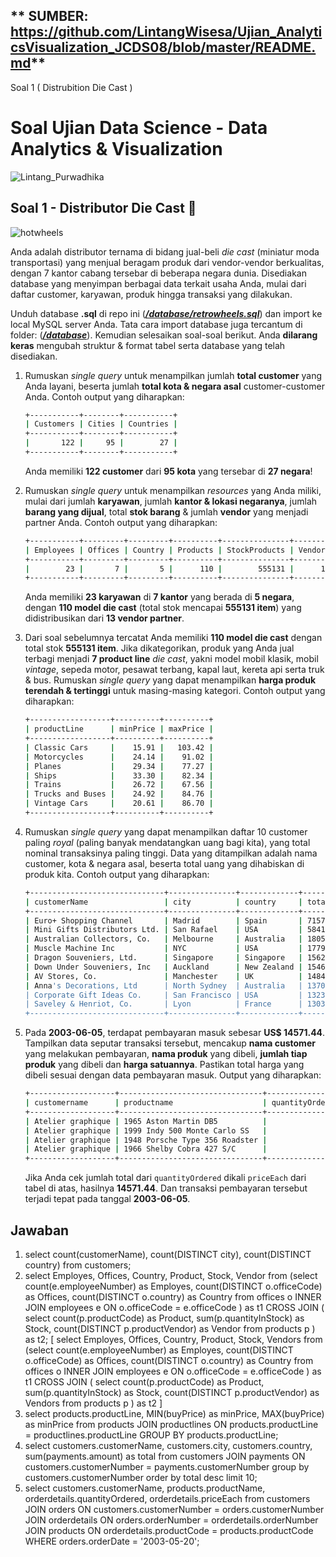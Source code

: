 ## ** SUMBER: https://github.com/LintangWisesa/Ujian_AnalyticsVisualization_JCDS08/blob/master/README.md**

Soal 1  ( Distrubition Die Cast )

# Soal Ujian Data Science - Data Analytics & Visualization

![Lintang_Purwadhika](https://static.wixstatic.com/media/2e6af2_f69a4271c3534ae1869a7ed63e278b2b~mv2.png/v1/fill/w_246,h_39,al_c,usm_0.66_1.00_0.01/2e6af2_f69a4271c3534ae1869a7ed63e278b2b~mv2.png)

## **Soal 1 - Distributor Die Cast 🚗**

![hotwheels](https://drimjuguetes.vteximg.com.br/arquivos/banner-landing-hotwheels.jpg)

Anda adalah distributor ternama di bidang jual-beli _die cast_ (miniatur moda transportasi) yang menjual beragam produk dari vendor-vendor berkualitas,
dengan 7 kantor cabang tersebar di beberapa negara dunia. Disediakan database
yang menyimpan berbagai data terkait usaha Anda, mulai dari daftar customer, karyawan, produk hingga transaksi yang dilakukan. 

Unduh database __.sql__ di repo ini ([_**/database/retrowheels.sql**_](/database)) dan import ke local MySQL server Anda. Tata cara import database juga tercantum di folder: ([_**/database**_](/database)). Kemudian selesaikan soal-soal berikut. Anda __dilarang keras__ mengubah struktur & format tabel serta database yang telah disediakan.

1. Rumuskan _single query_ untuk menampilkan jumlah __total customer__ yang Anda layani, beserta jumlah __total kota & negara asal__ customer-customer Anda. Contoh output yang diharapkan:

    ```bash
    +-----------+--------+-----------+
    | Customers | Cities | Countries |
    +-----------+--------+-----------+
    |       122 |     95 |        27 |
    +-----------+--------+-----------+
    ```

    Anda memiliki __122 customer__ dari __95 kota__ yang tersebar di __27 negara__!

2. Rumuskan _single query_ untuk menampilkan _resources_ yang Anda miliki, mulai dari jumlah __karyawan__, jumlah __kantor & lokasi negaranya__, jumlah __barang yang dijual__, total __stok barang__ & jumlah __vendor__ yang menjadi partner Anda. Contoh output yang diharapkan:

    ```bash
    +-----------+---------+---------+----------+---------------+---------+
    | Employees | Offices | Country | Products | StockProducts | Vendors |
    +-----------+---------+---------+----------+---------------+---------+
    |        23 |       7 |       5 |      110 |        555131 |      13 |
    +-----------+---------+---------+----------+---------------+---------+
    ```

    Anda memiliki __23 karyawan__ di __7 kantor__ yang berada di __5 negara__, dengan __110 model die cast__ (total stok mencapai __555131 item__) yang didistribusikan dari __13 vendor partner__.

3. Dari soal sebelumnya tercatat Anda memiliki __110 model die cast__ dengan total stok __555131 item__. Jika dikategorikan, produk yang Anda jual terbagi menjadi __7 product line__ _die cast_, yakni model mobil klasik, mobil _vintage_, sepeda motor, pesawat terbang, kapal laut, kereta api serta truk & bus. Rumuskan _single query_ yang dapat menampilkan __harga produk terendah & tertinggi__ untuk masing-masing kategori. Contoh output yang diharapkan:

    ```bash
    +------------------+----------+----------+
    | productLine      | minPrice | maxPrice |
    +------------------+----------+----------+
    | Classic Cars     |    15.91 |   103.42 |
    | Motorcycles      |    24.14 |    91.02 |
    | Planes           |    29.34 |    77.27 |
    | Ships            |    33.30 |    82.34 |
    | Trains           |    26.72 |    67.56 |
    | Trucks and Buses |    24.92 |    84.76 |
    | Vintage Cars     |    20.61 |    86.70 |
    +------------------+----------+----------+
    ```

4. Rumuskan _single query_ yang dapat menampilkan daftar 10 customer paling _royal_ (paling banyak mendatangkan uang bagi kita), yang total nominal transaksinya paling tinggi. Data yang ditampilkan adalah nama customer, kota & negara asal, beserta total uang yang dihabiskan di produk kita. Contoh output yang diharapkan:

    ```bash
    +------------------------------+---------------+-------------+-----------+
    | customerName                 | city          | country     | total     |
    +------------------------------+---------------+-------------+-----------+
    | Euro+ Shopping Channel       | Madrid        | Spain       | 715738.98 |
    | Mini Gifts Distributors Ltd. | San Rafael    | USA         | 584188.24 |
    | Australian Collectors, Co.   | Melbourne     | Australia   | 180585.07 |
    | Muscle Machine Inc           | NYC           | USA         | 177913.95 |
    | Dragon Souveniers, Ltd.      | Singapore     | Singapore   | 156251.03 |
    | Down Under Souveniers, Inc   | Auckland      | New Zealand | 154622.08 |
    | AV Stores, Co.               | Manchester    | UK          | 148410.09 |
    | Anna's Decorations, Ltd      | North Sydney  | Australia   | 137034.22 |
    | Corporate Gift Ideas Co.     | San Francisco | USA         | 132340.78 |
    | Saveley & Henriot, Co.       | Lyon          | France      | 130305.35 |
    +------------------------------+---------------+-------------+-----------+
    ```

5. Pada __2003-06-05__, terdapat pembayaran masuk sebesar __US$ 14571.44__. Tampilkan data seputar transaksi tersebut, mencakup __nama customer__ yang melakukan pembayaran, __nama produk__ yang dibeli, __jumlah tiap produk__ yang dibeli dan __harga satuannya__. Pastikan
total harga yang dibeli sesuai dengan data pembayaran masuk. Output yang diharapkan:

    ```bash
    +-------------------+--------------------------------+-----------------+-----------+
    | customername      | productname                    | quantityOrdered | priceEach |
    +-------------------+--------------------------------+-----------------+-----------+
    | Atelier graphique | 1965 Aston Martin DB5          |              26 |    120.71 |
    | Atelier graphique | 1999 Indy 500 Monte Carlo SS   |              46 |    114.84 |
    | Atelier graphique | 1948 Porsche Type 356 Roadster |              34 |    117.26 |
    | Atelier graphique | 1966 Shelby Cobra 427 S/C      |              50 |     43.27 |
    +-------------------+--------------------------------+-----------------+-----------+
    ```

    Jika Anda cek jumlah total dari ```quantityOrdered``` dikali ```priceEach``` dari tabel di atas, hasilnya __14571.44__. Dan transaksi pembayaran tersebut terjadi tepat pada tanggal __2003-06-05__.

## **Jawaban**

  1. select count(customerName), count(DISTINCT city), count(DISTINCT country) from customers;
  2. select Employes, Offices, Country, Product, Stock, Vendor from (select count(e.employeeNumber) as Employes, count(DISTINCT o.officeCode) as Offices, count(DISTINCT o.country) as Country from offices o INNER JOIN employees e ON o.officeCode = e.officeCode ) as t1 CROSS JOIN ( select count(p.productCode) as Product, sum(p.quantityInStock) as Stock, count(DISTINCT p.productVendor) as Vendor from products p ) as t2;
      [
          select 
            Employes,
            Offices,
            Country,
            Product,
            Stock,
            Vendors
          from 
            (select 
              count(e.employeeNumber) as Employes, 
              count(DISTINCT o.officeCode) as Offices, 
              count(DISTINCT o.country) as Country
            from 
              offices o
            INNER JOIN
              employees e ON o.officeCode = e.officeCode
            ) as t1
          CROSS JOIN 
            (
              select 
                count(p.productCode) as Product, 
                sum(p.quantityInStock) as Stock, 
                count(DISTINCT p.productVendor) as Vendors
              from 
                products p
            ) as t2
      ]
  3. select products.productLine, MIN(buyPrice) as minPrice, MAX(buyPrice) as minPrice from products JOIN productlines ON products.productLine = productlines.productLine GROUP BY products.productLine;
  4. select customers.customerName, customers.city, customers.country, sum(payments.amount) as total from customers JOIN payments ON customers.customerNumber = payments.customerNumber group by customers.customerNumber order by total desc limit 10;
  5. select customers.customerName, products.productName, orderdetails.quantityOrdered, orderdetails.priceEach from customers JOIN orders ON customers.customerNumber = orders.customerNumber JOIN orderdetails ON orders.orderNumber = orderdetails.orderNumber JOIN products ON orderdetails.productCode = products.productCode WHERE orders.orderDate = '2003-05-20';
